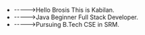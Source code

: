 - ----->Hello Brosis This is Kabilan.
- ----->Java Beginner Full Stack Developer.
- ----->Pursuing B.Tech CSE in SRM.
